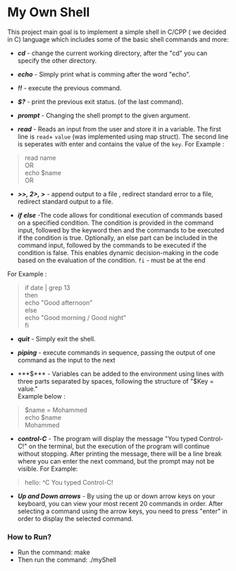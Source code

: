 # My Own Shell

This project main goal is to implement a simple shell in C/CPP ( we decided in C) language which includes some of the basic shell commands and more:

- ***cd*** - change the current working directory, after the "cd" you can specify the other directory.

- ***echo*** - Simply print what is comming after the word "echo".

- ***!!*** - execute the previous command.

- ***$?*** - print the previous exit status. (of the last command).

- ***prompt*** - Changing the shell prompt to the given argument. 

- ***read*** - Reads an input from the user and store it in a variable. The first line is `read`+ `value` (was implemented using map struct). 
The second line is seperates with enter and contains the value of the `key`.
For Example :
> read name   
> OR   
> echo $name   
> OR   

- ***>>, 2>, >*** - append output to a file , redirect standard error to a file, redirect standard output to a file.

- ***if else*** -The code allows for conditional execution of commands based on a specified condition. The condition is provided in the command input, followed by the keyword then and the commands to be executed if the condition is true. Optionally, an else part can be included in the command input, followed by the commands to be executed if the condition is false. This enables dynamic decision-making in the code based on the evaluation of the condition.
  `fi` - must be at the end

For Example :   
> if date | grep 13  
> then   
>   echo "Good afternoon"   
> else     
>     echo "Good morning / Good night"   
> fi 

- ***quit*** - Simply exit the shell.

- ***piping*** - execute commands in sequence, passing the output of one command as the input to the next

- ***$*** - Variables can be added to the environment using lines with three parts separated by spaces, following the structure of "$Key = value."  
  Example below : 
> $name =  Mohammed   
> echo $name   
> Mohammed

- ***control-C*** - The program will display the message "You typed Control-C!" on the terminal, but the execution of the program will continue without stopping. After printing the message, there will be a line break where you can enter the next command, but the prompt may not be visible.
For Example:
>  hello: ^C
>  You typed Control-C!   

- ***Up and Down arrows*** - By using the up or down arrow keys on your keyboard, you can view your most recent 20 commands in order. After selecting a command using the arrow keys, you need to press "enter" in order to display the selected command.



### How to Run? 

- Run the command: make
- Then run the command: ./myShell


 




